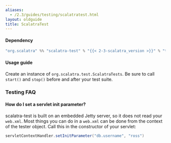 ```yaml
---
aliases:
  - /2.3/guides/testing/scalatratest.html
layout: oldguide
title: ScalatraTest
---
```


#### Dependency

```scala
"org.scalatra" %% "scalatra-test" % "{{< 2-3-scalatra_version >}}" % "test"
```

#### Usage guide

Create an instance of `org.scalatra.test.ScalatraTests`.  Be sure to call
`start()` and `stop()` before and after your test suite.



### Testing FAQ

#### How do I set a servlet init parameter?

scalatra-test is built on an embedded Jetty server, so it
does not read your `web.xml`.  Most things you can do in a `web.xml` can be
done from the context of the tester object.
Call this in the constructor of your servlet:

```scala
servletContextHandler.setInitParameter("db.username", "ross")
```

